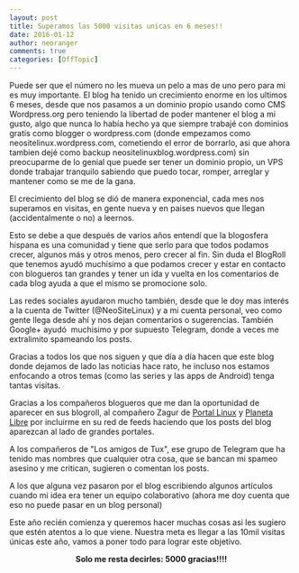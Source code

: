 ```yaml
---
layout: post
title: Superamos las 5000 visitas unicas en 6 meses!!
date: 2016-01-12
author: neoranger
comments: true
categories: [OffTopic]
---
```


Puede ser que el número no les mueva un pelo a mas de uno pero para mi es muy importante. El blog ha tenido un crecimiento enorme en los ultimos 6 meses, desde que nos pasamos a un dominio propio usando como CMS Wordpress.org pero teniendo la libertad de poder mantener el blog a mi gusto, algo que nunca lo había hecho ya que siempre trabajé con dominios gratis como blogger o wordpress.com (donde empezamos como neositelinux.wordpress.com, cometiendo el error de borrarlo, asi que ahora tambien dejé como backup neositelinuxblog.wordpress.com) sin preocuparme de lo genial que puede ser tener un dominio propio, un VPS donde trabajar tranquilo sabiendo que puedo tocar, romper, arreglar y mantener como se me de la gana.

El crecimiento del blog se dió de manera exponencial, cada mes nos superamos en visitas, en gente nueva y en paises nuevos que llegan (accidentalmente o no) a leernos.

Esto se debe a que después de varios años entendí que la blogosfera hispana es una comunidad y tiene que serlo para que todos podamos crecer, algunos más y otros menos, pero crecer al fin. Sin duda el BlogRoll que tenemos ayudó muchísimo a que podamos crecer y estar en contacto con blogueros tan grandes y tener un ida y vuelta en los comentarios de cada blog ayuda a que el mismo se promocione solo.

Las redes sociales ayudaron mucho también, desde que le doy mas interés a la cuenta de Twitter (@NeoSiteLinux) y a mi cuenta personal, veo como gente llega desde ahí y nos dejan comentarios o sugerencias. También Google+ ayudó  muchisimo y por supuesto Telegram, donde a veces me extralimito spameando los posts.

Gracias a todos los que nos siguen y que día a día hacen que este blog donde dejamos de lado las noticias hace rato, he incluso nos estamos enfocando a otros temas (como las series y las apps de Android) tenga tantas visitas.

Gracias a los compañeros blogueros que me dan la oportunidad de aparecer en sus blogroll, al compañero Zagur de <a href="http://www.portallinux.es">Portal Linux</a> y <a href="http://www.planetlibre.es">Planeta Libre</a> por incluirme en su red de feeds haciendo que los posts del blog aparezcan al lado de grandes portales.

A los compañeros de "Los amigos de Tux", ese grupo de Telegram que ha tenido mas nombres que cualquier otra cosa, que se bancan mi spameo asesino y me critican, sugieren o comentan los posts.

A los que alguna vez pasaron por el blog escribiendo algunos artículos cuando mi idea era tener un equipo colaborativo (ahora me doy cuenta que eso no puede pasar en un blog personal)

Este año recién comienza y queremos hacer muchas cosas asi les sugiero que estén atentos a lo que viene. Nuestra meta es llegar a las 10mil visitas únicas este año, vamos a poner todo para lograr este objetivo.

<p style="text-align:center;"><strong>Solo me resta decirles: 5000 gracias!!!!</strong></p>
